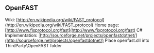 ## OpenFAST

Wiki: [http://en.wikipedia.org/wiki/FAST_protocol](http://en.wikipedia.org/wiki/FAST_protocol)
Home page: [http://www.fixprotocol.org/fast](http://www.fixprotocol.org/fast)
C# Implementation: [http://sourceforge.net/projects/openfastdotnet/](http://sourceforge.net/projects/openfastdotnet/)
Place openfast.dll into ThirdParty\OpenFAST folder
